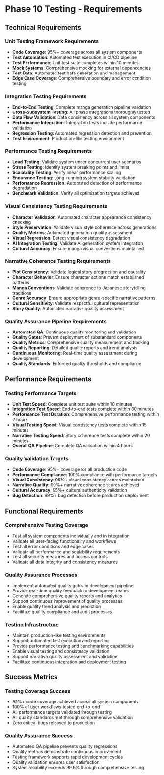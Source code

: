 # Phase 10 Testing - Requirements

## Technical Requirements

### Unit Testing Framework Requirements
- **Code Coverage**: 95%+ coverage across all system components
- **Test Automation**: Automated test execution in CI/CD pipeline
- **Test Performance**: Unit test suite completes within 10 minutes
- **Mock Systems**: Comprehensive mocking for external dependencies
- **Test Data**: Automated test data generation and management
- **Edge Case Coverage**: Comprehensive boundary and error condition testing

### Integration Testing Requirements
- **End-to-End Testing**: Complete manga generation pipeline validation
- **Cross-Subsystem Testing**: All phase integrations thoroughly tested
- **Data Flow Validation**: Data consistency across all system components
- **Performance Integration**: Integration tests include performance validation
- **Regression Testing**: Automated regression detection and prevention
- **Test Environment**: Production-like testing environment

### Performance Testing Requirements
- **Load Testing**: Validate system under concurrent user scenarios
- **Stress Testing**: Identify system breaking points and limits
- **Scalability Testing**: Verify linear performance scaling
- **Endurance Testing**: Long-running system stability validation
- **Performance Regression**: Automated detection of performance degradation
- **Benchmark Validation**: Verify all optimization targets achieved

### Visual Consistency Testing Requirements
- **Character Validation**: Automated character appearance consistency checking
- **Style Preservation**: Validate visual style coherence across generations
- **Quality Metrics**: Automated generation quality assessment
- **Visual Regression**: Detect visual consistency degradation
- **AI Integration Testing**: Validate AI generation system integration
- **Cultural Accuracy**: Ensure manga visual conventions maintained

### Narrative Coherence Testing Requirements
- **Plot Consistency**: Validate logical story progression and causality
- **Character Behavior**: Ensure character actions match established patterns
- **Manga Conventions**: Validate adherence to Japanese storytelling traditions
- **Genre Accuracy**: Ensure appropriate genre-specific narrative patterns
- **Cultural Sensitivity**: Validate respectful cultural representation
- **Story Quality**: Automated narrative quality assessment

### Quality Assurance Pipeline Requirements
- **Automated QA**: Continuous quality monitoring and validation
- **Quality Gates**: Prevent deployment of substandard components
- **Quality Metrics**: Comprehensive quality measurement and tracking
- **Quality Reporting**: Detailed quality reports and trend analysis
- **Continuous Monitoring**: Real-time quality assessment during development
- **Quality Standards**: Enforced quality thresholds and compliance

## Performance Requirements

### Testing Performance Targets
- **Unit Test Speed**: Complete unit test suite within 10 minutes
- **Integration Test Speed**: End-to-end tests complete within 30 minutes
- **Performance Test Duration**: Comprehensive performance testing within 2 hours
- **Visual Testing Speed**: Visual consistency tests complete within 15 minutes
- **Narrative Testing Speed**: Story coherence tests complete within 20 minutes
- **Overall QA Pipeline**: Complete QA validation within 4 hours

### Quality Validation Targets
- **Code Coverage**: 95%+ coverage for all production code
- **Performance Compliance**: 100% compliance with performance targets
- **Visual Consistency**: 95%+ visual consistency scores maintained
- **Narrative Quality**: 90%+ narrative coherence scores achieved
- **Cultural Accuracy**: 95%+ cultural authenticity validation
- **Bug Detection**: 99%+ bug detection before production deployment

## Functional Requirements

### Comprehensive Testing Coverage
- Test all system components individually and in integration
- Validate all user-facing functionality and workflows
- Test all error conditions and edge cases
- Validate all performance and scalability requirements
- Test all security measures and access controls
- Validate all data integrity and consistency measures

### Quality Assurance Processes
- Implement automated quality gates in development pipeline
- Provide real-time quality feedback to development teams
- Generate comprehensive quality reports and analytics
- Support continuous improvement of quality processes
- Enable quality trend analysis and prediction
- Facilitate quality compliance and audit processes

### Testing Infrastructure
- Maintain production-like testing environments
- Support automated test execution and reporting
- Provide performance testing and benchmarking capabilities
- Enable visual testing and consistency validation
- Support narrative quality assessment and validation
- Facilitate continuous integration and deployment testing

## Success Metrics

### Testing Coverage Success
- 95%+ code coverage achieved across all system components
- 100% of user workflows tested end-to-end
- All performance targets validated through testing
- All quality standards met through comprehensive validation
- Zero critical bugs released to production

### Quality Assurance Success
- Automated QA pipeline prevents quality regressions
- Quality metrics demonstrate continuous improvement
- Testing framework supports rapid development cycles
- Quality validation ensures user satisfaction
- System reliability exceeds 99.9% through comprehensive testing
